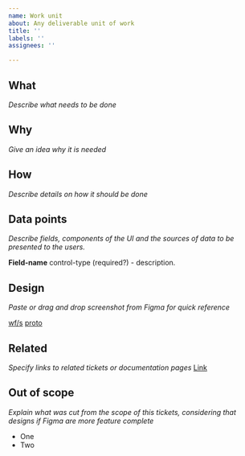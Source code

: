 ```yaml
---
name: Work unit
about: Any deliverable unit of work
title: ''
labels: ''
assignees: ''

---
```


## What
*Describe what needs to be done*

## Why
*Give an idea why it is needed*

## How
*Describe details on how it should be done*

## Data points
*Describe fields, components of the UI and the sources of data to be presented to the users.*

**Field-name** control-type (required?) - description.

## Design
*Paste or drag and drop screenshot from Figma for quick reference*

[wf/s](https://www.figma.com/view/1Jja6ppJSwpkHGC79IvZGu/Content-Book?node-id=REPLACE_THIS)
[proto](https://www.figma.com/proto/1Jja6ppJSwpkHGC79IvZGu/Content-Book?node-id=REPLACE_THIS)

## Related
*Specify links to related tickets or documentation pages*
[Link](../blob/main/docs/{Folder}/Page%20name.md)


## Out of scope
*Explain what was cut from the scope of this tickets, considering that designs if Figma are more feature complete*
 * One
 * Two
